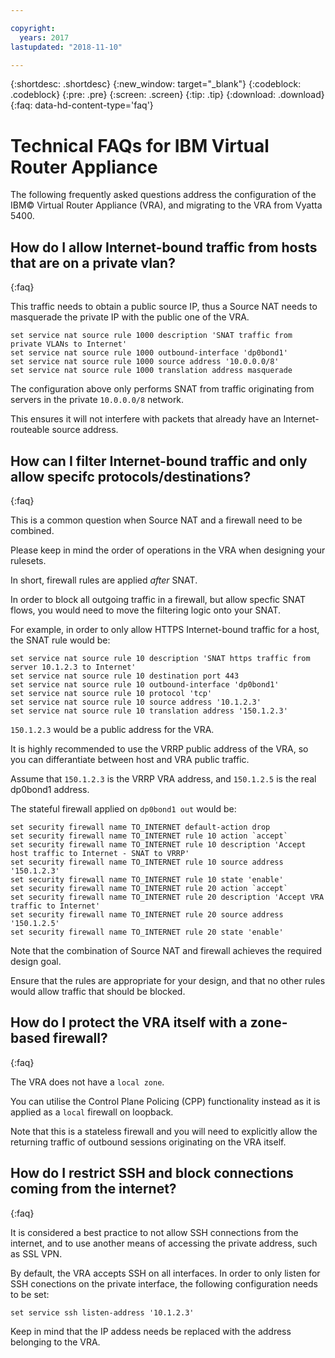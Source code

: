 ```yaml
---

copyright:
  years: 2017
lastupdated: "2018-11-10"

---
```


{:shortdesc: .shortdesc}
{:new_window: target="_blank"}
{:codeblock: .codeblock}
{:pre: .pre}
{:screen: .screen}
{:tip: .tip}
{:download: .download}
{:faq: data-hd-content-type='faq'}

# Technical FAQs for IBM Virtual Router Appliance
The following frequently asked questions address the configuration of the IBM© Virtual Router Appliance (VRA), and migrating to the VRA from Vyatta 5400.

## How do I allow Internet-bound traffic from hosts that are on a private vlan?
{:faq}

This traffic needs to obtain a public source IP, thus a Source NAT needs to masquerade the private IP with the public one of the VRA.

```
set service nat source rule 1000 description 'SNAT traffic from private VLANs to Internet'
set service nat source rule 1000 outbound-interface 'dp0bond1'
set service nat source rule 1000 source address '10.0.0.0/8'
set service nat source rule 1000 translation address masquerade
```

The configuration above only performs SNAT from traffic originating from servers in the private `10.0.0.0/8` network.

This ensures it will not interfere with packets that already have an Internet-routeable source address.

## How can I filter Internet-bound traffic and only allow specifc protocols/destinations?
{:faq}

This is a common question when Source NAT and a firewall need to be combined.

Please keep in mind the order of operations in the VRA when designing your rulesets.

In short, firewall rules are applied *after* SNAT.

In order to block all outgoing traffic in a firewall, but allow specfic SNAT flows, you would need to move the filtering logic onto your SNAT.

For example, in order to only allow HTTPS Internet-bound traffic for a host, the SNAT rule would be:

```
set service nat source rule 10 description 'SNAT https traffic from server 10.1.2.3 to Internet'
set service nat source rule 10 destination port 443
set service nat source rule 10 outbound-interface 'dp0bond1'
set service nat source rule 10 protocol 'tcp'
set service nat source rule 10 source address '10.1.2.3'
set service nat source rule 10 translation address '150.1.2.3'
```

`150.1.2.3` would be a public address for the VRA. 

It is highly recommended to use the VRRP public address of the VRA, so you can differantiate between host and VRA public traffic.

Assume that `150.1.2.3` is the VRRP VRA address, and `150.1.2.5` is the real dp0bond1 address.

The stateful firewall applied on `dp0bond1 out` would be:

```
set security firewall name TO_INTERNET default-action drop
set security firewall name TO_INTERNET rule 10 action `accept`
set security firewall name TO_INTERNET rule 10 description 'Accept host traffic to Internet - SNAT to VRRP'
set security firewall name TO_INTERNET rule 10 source address '150.1.2.3'
set security firewall name TO_INTERNET rule 10 state 'enable'
set security firewall name TO_INTERNET rule 20 action `accept`
set security firewall name TO_INTERNET rule 20 description 'Accept VRA traffic to Internet'
set security firewall name TO_INTERNET rule 20 source address '150.1.2.5'
set security firewall name TO_INTERNET rule 20 state 'enable'
```

Note that the combination of Source NAT and firewall achieves the required design goal. 

Ensure that the rules are appropriate for your design, and that no other rules would allow traffic that should be blocked. 

## How do I protect the VRA itself with a zone-based firewall?
{:faq}

The VRA does not have a `local zone`.

You can utilise the Control Plane Policing (CPP) functionality instead as it is applied as a `local` firewall on loopback.

Note that this is a stateless firewall and you will need to explicitly allow the returning traffic of outbound sessions originating on the VRA itself.

## How do I restrict SSH and block connections coming from the internet?
{:faq}

It is considered a best practice to not allow SSH connections from the internet, and to use another means of accessing the private address, such as SSL VPN.

By default, the VRA accepts SSH on all interfaces.
In order to only listen for SSH conections on the private interface, the following configuration needs to be set:

```
set service ssh listen-address '10.1.2.3'
```

Keep in mind that the IP addess needs be replaced with the address belonging to the VRA.
